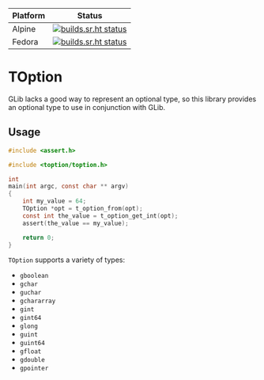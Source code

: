 | Platform | Status                                                                                                                                  |
| -------- | --------------------------------------------------------------------------------------------------------------------------------------- |
| Alpine   | [![builds.sr.ht status](https://builds.sr.ht/~tristan957/toption/alpine.yml.svg)](https://builds.sr.ht/~tristan957/toption/alpine.yml?) |
| Fedora   | [![builds.sr.ht status](https://builds.sr.ht/~tristan957/toption/fedora.yml.svg)](https://builds.sr.ht/~tristan957/toption/fedora.yml?) |

# TOption

GLib lacks a good way to represent an optional type, so this library provides
an optional type to use in conjunction with GLib.

## Usage

```c
#include <assert.h>

#include <toption/toption.h>

int
main(int argc, const char ** argv)
{
    int my_value = 64;
    TOption *opt = t_option_from(opt);
    const int the_value = t_option_get_int(opt);
    assert(the_value == my_value);

    return 0;
}
```

`TOption` supports a variety of types:

* `gboolean`
* `gchar`
* `guchar`
* `gchararray`
* `gint`
* `gint64`
* `glong`
* `guint`
* `guint64`
* `gfloat`
* `gdouble`
* `gpointer`
